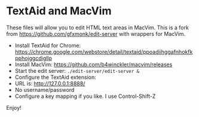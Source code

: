 TextAid and MacVim
===

These files will allow you to edit HTML text areas in MacVim.
This is a fork from https://github.com/gfxmonk/edit-server with
wrappers for MacVim.

* Install TextAid for Chrome: https://chrome.google.com/webstore/detail/textaid/ppoadiihggafnhokfkpphojggcdigllp
* Install MacVim: https://github.com/b4winckler/macvim/releases
* Start the edit server: `./edit-server/edit-server &`
* Configure the TextAid extension:
 * URL is: http://127.0.0.1:8888/
 * No username/password
 * Configure a key mapping if you like. I use Control-Shift-Z

Enjoy!

